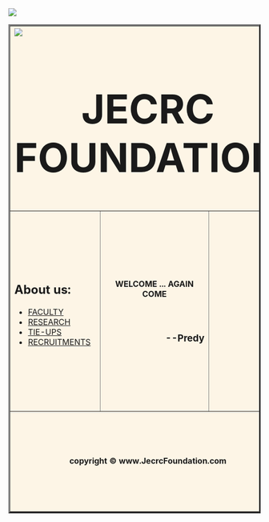 <!doctype html>
<html>
<head>
<title>
JECRC
</title>

</head>

<body>
<img src="https://www.google.co.in/search?q=jecrc+pics&dcr=0&source=lnms&tbm=isch&sa=X&ved=0ahUKEwinkduD8v7YAhVELY8KHbx0CL4Q_AUICigB&biw=1366&bih=613#imgrc=USpu5fi7e0q9PM:.jpg">
<table border=3 width=100% bgcolor=oldlace>
<tr height=200px>
<th colspan=3>
<img src="http://eindia.eletsonline.com/2013/Hyderabad/eindiaawards/institute_logo/JECRC%20Logo.jpg" align=left>

<h1 style=font-size:80px; align=center>JECRC FOUNDATION</h1>
</th>
</tr>

<tr height=200px>
<td width=200px height=400px>
<h2>About us:</h2>

<ul>
<li><a href="http://www.jecrcfoundation.com/faculty.php">FACULTY</a></li>
<li><a href="http://www.jecrcfoundation.com/research.php">RESEARCH</a></li>
<li><a href="http://www.jecrcfoundation.com/tie-up.php">TIE-UPS</a></li>
<li><a href="http://www.jecrcfoundation.com/recruitment.php">RECRUITMENTS</a></li>
</ul>
</td>
<td width=600px height=400px>
<h4 align=center>WELCOME ... AGAIN COME</h4>
<br>
<h3 align=right>--Predy</h3>
</td>

<td width=200px height=400px>
<marquee height=300px direction=up>
<h3>News and Events:</h3>

<ul>
<li><h4>JMAG edition 9 released </h4></li>
<li><h4>700 placements in 2 days with 3 companies </h4></li>
<li><h4>Mr.Prateek Sahu, CEO of company which can't be disclosed as invited on students demand  @jecrc</h4></li>
</ul>

</marquee>
</td>
</tr>

<tr height = 200px>
<td colspan="3" align="center"><b>copyright &copy; www.JecrcFoundation.com</b>	</td>
</tr>
</table>


</body>
</html>
